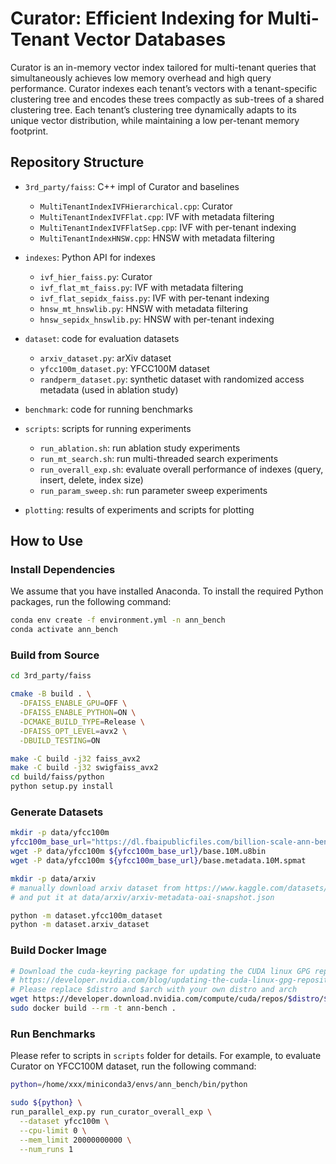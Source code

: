 # Curator: Efficient Indexing for Multi-Tenant Vector Databases

Curator is an in-memory vector index tailored for multi-tenant queries that simultaneously achieves low memory overhead and high query performance. Curator indexes each tenant’s vectors with a tenant-specific clustering tree and encodes these trees compactly as sub-trees of a shared clustering tree. Each tenant’s clustering tree dynamically adapts to its unique vector distribution, while maintaining a low per-tenant memory footprint.

## Repository Structure

- `3rd_party/faiss`: C++ impl of Curator and baselines
  
  - `MultiTenantIndexIVFHierarchical.cpp`: Curator
  - `MultiTenantIndexIVFFlat.cpp`: IVF with metadata filtering
  - `MultiTenantIndexIVFFlatSep.cpp`: IVF with per-tenant indexing
  - `MultiTenantIndexHNSW.cpp`: HNSW with metadata filtering

- `indexes`: Python API for indexes

  - `ivf_hier_faiss.py`: Curator
  - `ivf_flat_mt_faiss.py`: IVF with metadata filtering
  - `ivf_flat_sepidx_faiss.py`: IVF with per-tenant indexing
  - `hnsw_mt_hnswlib.py`: HNSW with metadata filtering
  - `hnsw_sepidx_hnswlib.py`: HNSW with per-tenant indexing

- `dataset`: code for evaluation datasets

  - `arxiv_dataset.py`: arXiv dataset
  - `yfcc100m_dataset.py`: YFCC100M dataset
  - `randperm_dataset.py`: synthetic dataset with randomized access metadata (used in ablation study)

- `benchmark`: code for running benchmarks

- `scripts`: scripts for running experiments

  - `run_ablation.sh`: run ablation study experiments
  - `run_mt_search.sh`: run multi-threaded search experiments
  - `run_overall_exp.sh`: evaluate overall performance of indexes (query, insert, delete, index size)
  - `run_param_sweep.sh`: run parameter sweep experiments

- `plotting`: results of experiments and scripts for plotting

## How to Use

### Install Dependencies

We assume that you have installed Anaconda. To install the required Python packages, run the following command:

```bash
conda env create -f environment.yml -n ann_bench
conda activate ann_bench
```

### Build from Source

```bash
cd 3rd_party/faiss

cmake -B build . \
  -DFAISS_ENABLE_GPU=OFF \
  -DFAISS_ENABLE_PYTHON=ON \
  -DCMAKE_BUILD_TYPE=Release \
  -DFAISS_OPT_LEVEL=avx2 \
  -DBUILD_TESTING=ON

make -C build -j32 faiss_avx2
make -C build -j32 swigfaiss_avx2
cd build/faiss/python
python setup.py install
```

### Generate Datasets

```bash
mkdir -p data/yfcc100m
yfcc100m_base_url="https://dl.fbaipublicfiles.com/billion-scale-ann-benchmarks/yfcc100M"
wget -P data/yfcc100m ${yfcc100m_base_url}/base.10M.u8bin
wget -P data/yfcc100m ${yfcc100m_base_url}/base.metadata.10M.spmat

mkdir -p data/arxiv
# manually download arxiv dataset from https://www.kaggle.com/datasets/Cornell-University/arxiv
# and put it at data/arxiv/arxiv-metadata-oai-snapshot.json

python -m dataset.yfcc100m_dataset
python -m dataset.arxiv_dataset
```

### Build Docker Image

```bash
# Download the cuda-keyring package for updating the CUDA linux GPG repository key
# https://developer.nvidia.com/blog/updating-the-cuda-linux-gpg-repository-key/
# Please replace $distro and $arch with your own distro and arch
wget https://developer.download.nvidia.com/compute/cuda/repos/$distro/$arch/cuda-keyring_1.0-1_all.deb
sudo docker build --rm -t ann-bench .
```

### Run Benchmarks

Please refer to scripts in `scripts` folder for details. For example, to evaluate Curator on YFCC100M dataset, run the following command:

```bash
python=/home/xxx/miniconda3/envs/ann_bench/bin/python

sudo ${python} \
run_parallel_exp.py run_curator_overall_exp \
  --dataset yfcc100m \
  --cpu-limit 0 \
  --mem_limit 20000000000 \
  --num_runs 1
```
